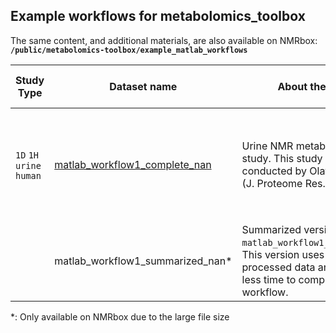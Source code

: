 ## Example workflows for metabolomics_toolbox
The same content, and additional materials, are also available on NMRbox:
**`/public/metabolomics-toolbox/example_matlab_workflows`**

|Study Type|Dataset name|About the Study|This Dataset Contains|This Workflow Uses|
|-|-|-|-|-|
| `1D` `1H` `urine` `human`|[matlab_workflow1_complete_nan](https://github.com/edisonomics/metabolomics_toolbox/tree/master/examples/1D_serum/matlab_workflow1_complete_nan)|Urine NMR metabolomics study. This study was originally conducted by Olatomiwa Bifarin (J. Proteome Res., 2021)|[Spectra](https://github.com/edisonomics/metabolomics_toolbox/tree/master/examples/1D_serum/matlab_workflow1_complete_nan/data/spectra) `Workflow`|`Load1D` `Setup1D` `ref_spectra` `remove_region` `guide_align1D` `normcheck` `normalize` `varcheck` `scale` `nipalsPCA` `VisScores`|
||matlab_workflow1_summarized_nan*|Summarized version of `matlab_workflow1_complete_nan`. This version uses pre-processed data and requires less time to complete the workflow.|||

*: Only available on NMRbox due to the large file size
